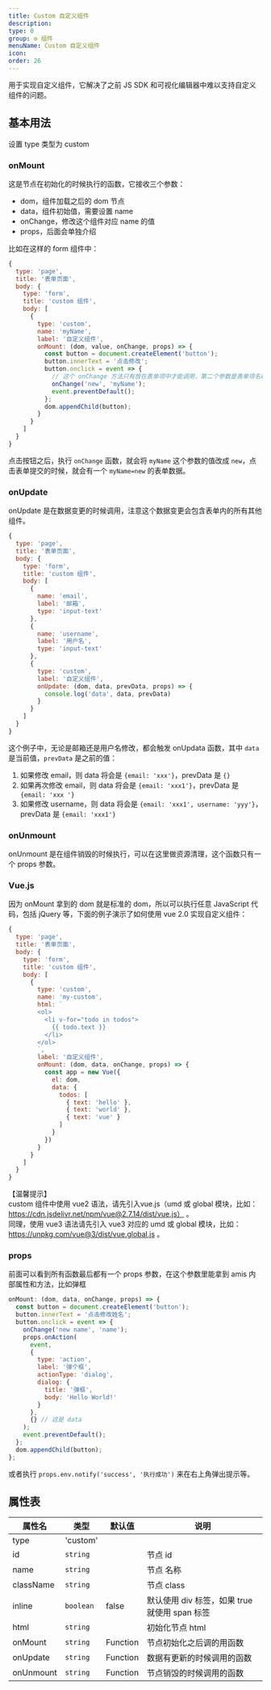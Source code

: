 ```yaml
---
title: Custom 自定义组件
description:
type: 0
group: ⚙ 组件
menuName: Custom 自定义组件
icon:
order: 26
---
```


用于实现自定义组件，它解决了之前 JS SDK 和可视化编辑器中难以支持自定义组件的问题。

## 基本用法

设置 type 类型为 custom

### onMount

这是节点在初始化的时候执行的函数，它接收三个参数：

- dom，组件加载之后的 dom 节点
- data，组件初始值，需要设置 name
- onChange，修改这个组件对应 name 的值
- props，后面会单独介绍

比如在这样的 form 组件中：

```javascript
{
  type: 'page',
  title: '表单页面',
  body: {
    type: 'form',
    title: 'custom 组件',
    body: [
      {
        type: 'custom',
        name: 'myName',
        label: '自定义组件',
        onMount: (dom, value, onChange, props) => {
          const button = document.createElement('button');
          button.innerText = '点击修改';
          button.onclick = event => {
            // 这个 onChange 方法只有放在表单项中才能调用，第二个参数是表单项名称
            onChange('new', 'myName');
            event.preventDefault();
          };
          dom.appendChild(button);
        }
      }
    ]
  }
}
```

点击按钮之后，执行 `onChange` 函数，就会将 `myName` 这个参数的值改成 `new`，点击表单提交的时候，就会有一个 `myName=new` 的表单数据。

### onUpdate

onUpdate 是在数据变更的时候调用，注意这个数据变更会包含表单内的所有其他组件。

```javascript
{
  type: 'page',
  title: '表单页面',
  body: {
    type: 'form',
    title: 'custom 组件',
    body: [
      {
        name: 'email',
        label: '邮箱',
        type: 'input-text'
      },
      {
        name: 'username',
        label: '用户名',
        type: 'input-text'
      },
      {
        type: 'custom',
        label: '自定义组件',
        onUpdate: (dom, data, prevData, props) => {
          console.log('data', data, prevData)
        }
      }
    ]
  }
}
```

这个例子中，无论是邮箱还是用户名修改，都会触发 onUpdata 函数，其中 `data` 是当前值，`prevData` 是之前的值：

1. 如果修改 email，则 data 将会是 `{email: 'xxx'}`，prevData 是 `{}`
2. 如果再次修改 email，则 data 将会是 `{email: 'xxx1'}`，prevData 是 `{email: 'xxx '}`
3. 如果修改 username，则 data 将会是 `{email: 'xxx1', username: 'yyy'}`，prevData 是 `{email: 'xxx1'}`

### onUnmount

onUnmount 是在组件销毁的时候执行，可以在这里做资源清理，这个函数只有一个 props 参数。

### Vue.js

因为 onMount 拿到的 dom 就是标准的 dom，所以可以执行任意 JavaScript 代码，包括 jQuery 等，下面的例子演示了如何使用 vue 2.0 实现自定义组件：

```javascript
{
  type: 'page',
  title: '表单页面',
  body: {
    type: 'form',
    title: 'custom 组件',
    body: [
      {
        type: 'custom',
        name: 'my-custom',
        html: `
        <ol>
          <li v-for="todo in todos">
            {{ todo.text }}
          </li>
        </ol>
        `,
        label: '自定义组件',
        onMount: (dom, data, onChange, props) => {
          const app = new Vue({
            el: dom,
            data: {
              todos: [
                { text: 'hello' },
                { text: 'world' },
                { text: 'vue' }
              ]
            }
          })
        }
      }
    ]
  }
}
```
【温馨提示】   
custom 组件中使用 vue2 语法，请先引入vue.js（umd 或 global 模块，比如：https://cdn.jsdelivr.net/npm/vue@2.7.14/dist/vue.js） 。   
同理，使用 vue3 语法请先引入 vue3 对应的 umd 或 global 模块，比如：https://unpkg.com/vue@3/dist/vue.global.js 。

### props

前面可以看到所有函数最后都有一个 props 参数，在这个参数里能拿到 amis 内部属性和方法，比如弹框

```javascript
onMount: (dom, data, onChange, props) => {
  const button = document.createElement('button');
  button.innerText = '点击修改姓名';
  button.onclick = event => {
    onChange('new name', 'name');
    props.onAction(
      event,
      {
        type: 'action',
        label: '弹个框',
        actionType: 'dialog',
        dialog: {
          title: '弹框',
          body: 'Hello World!'
        }
      },
      {} // 这是 data
    );
    event.preventDefault();
  };
  dom.appendChild(button);
};
```

或者执行 `props.env.notify('success', '执行成功')` 来在右上角弹出提示等。

## 属性表

| 属性名    | 类型      | 默认值   | 说明                                          |
| --------- | --------- | -------- | --------------------------------------------- |
| type      | 'custom'  |          |                                               |
| id        | `string`  |          | 节点 id                                       |
| name      | `string`  |          | 节点 名称                                     |
| className | `string`  |          | 节点 class                                    |
| inline    | `boolean` | false    | 默认使用 div 标签，如果 true 就使用 span 标签 |
| html      | `string`  |          | 初始化节点 html                               |
| onMount   | `string`  | Function | 节点初始化之后调的用函数                      |
| onUpdate  | `string`  | Function | 数据有更新的时候调用的函数                    |
| onUnmount | `string`  | Function | 节点销毁的时候调用的函数                      |
